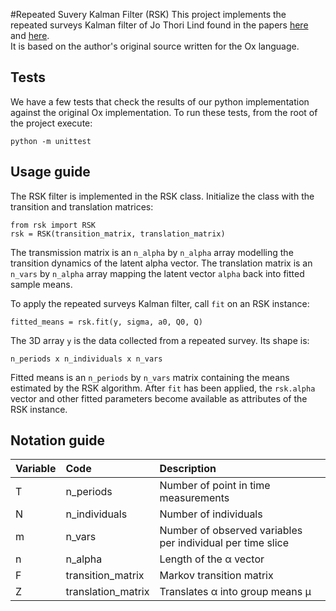 #Repeated Suvery Kalman Filter (RSK)
This project implements the repeated surveys Kalman filter of Jo Thori Lind found in the papers [here](http://folk.uio.no/jlind/papers/DP333.pdf) and [here](http://folk.uio.no/jlind/papers/surveys.pdf).  
It is based on the author's original source written for the Ox language.

## Tests
We have a few tests that check the results of our python implementation against the original Ox implementation.
To run these tests, from the root of the project execute:

```
python -m unittest
```

## Usage guide

The RSK filter is implemented in the RSK class. Initialize the class with the transition and translation matrices:
```
from rsk import RSK
rsk = RSK(transition_matrix, translation_matrix)
```
The transmission matrix is an `n_alpha` by `n_alpha` array modelling the transition dynamics of the latent alpha vector.
The translation matrix is an `n_vars` by `n_alpha` array mapping the latent vector `alpha` back into fitted sample means.

To apply the repeated surveys Kalman filter, call `fit` on an RSK instance:
```
fitted_means = rsk.fit(y, sigma, a0, Q0, Q)
```
The 3D array `y` is the data collected from a repeated survey.  Its shape is:
```
n_periods x n_individuals x n_vars
```

Fitted means is an `n_periods` by `n_vars` matrix containing the means estimated by the RSK algorithm. After `fit` has been applied, the `rsk.alpha` vector and other fitted parameters become available as attributes of the RSK
 instance. 

## Notation guide

| Variable      | Code          | Description  |
| :------------- |:-------------| :-----|
|T|n_periods|Number of point in time measurements|
|N|n_individuals|Number of individuals|
|m|n_vars|Number of observed variables per individual per time slice|
|n|n_alpha|Length of the α vector|
|F|transition_matrix|Markov transition matrix|
|Z|translation_matrix|Translates α into group means μ|
